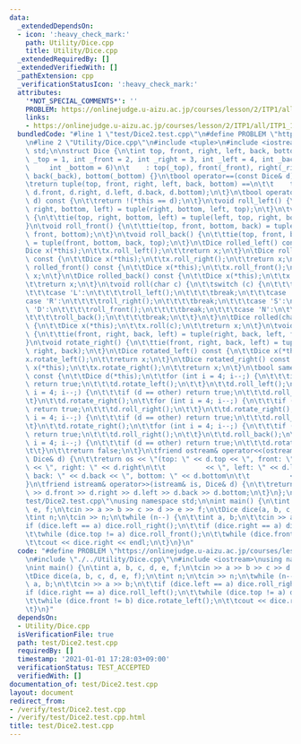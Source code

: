 ```yaml
---
data:
  _extendedDependsOn:
  - icon: ':heavy_check_mark:'
    path: Utility/Dice.cpp
    title: Utility/Dice.cpp
  _extendedRequiredBy: []
  _extendedVerifiedWith: []
  _pathExtension: cpp
  _verificationStatusIcon: ':heavy_check_mark:'
  attributes:
    '*NOT_SPECIAL_COMMENTS*': ''
    PROBLEM: https://onlinejudge.u-aizu.ac.jp/courses/lesson/2/ITP1/all/ITP1_11_B
    links:
    - https://onlinejudge.u-aizu.ac.jp/courses/lesson/2/ITP1/all/ITP1_11_B
  bundledCode: "#line 1 \"test/Dice2.test.cpp\"\n#define PROBLEM \"https://onlinejudge.u-aizu.ac.jp/courses/lesson/2/ITP1/all/ITP1_11_B\"\
    \n#line 2 \"Utility/Dice.cpp\"\n#include <tuple>\n#include <iostream>\nusing namespace\
    \ std;\n\nstruct Dice {\n\tint top, front, right, left, back, bottom;\n\tDice(int\
    \ _top = 1, int _front = 2, int _right = 3, int _left = 4, int _back = 5,\n\t\
    \     int _bottom = 6)\n\t    : top(_top), front(_front), right(_right), left(_left),\
    \ back(_back), bottom(_bottom) {}\n\tbool operator==(const Dice& d) const {\n\t\
    \treturn tuple(top, front, right, left, back, bottom) ==\n\t\t    tuple(d.top,\
    \ d.front, d.right, d.left, d.back, d.bottom);\n\t}\n\tbool operator!=(const Dice&\
    \ d) const {\n\t\treturn !(*this == d);\n\t}\n\tvoid roll_left() {\n\t\ttie(top,\
    \ right, bottom, left) = tuple(right, bottom, left, top);\n\t}\n\tvoid roll_right()\
    \ {\n\t\ttie(top, right, bottom, left) = tuple(left, top, right, bottom);\n\t\
    }\n\tvoid roll_front() {\n\t\ttie(top, front, bottom, back) = tuple(back, top,\
    \ front, bottom);\n\t}\n\tvoid roll_back() {\n\t\ttie(top, front, bottom, back)\
    \ = tuple(front, bottom, back, top);\n\t}\n\tDice rolled_left() const {\n\t\t\
    Dice x(*this);\n\t\tx.roll_left();\n\t\treturn x;\n\t}\n\tDice rolled_right()\
    \ const {\n\t\tDice x(*this);\n\t\tx.roll_right();\n\t\treturn x;\n\t}\n\tDice\
    \ rolled_front() const {\n\t\tDice x(*this);\n\t\tx.roll_front();\n\t\treturn\
    \ x;\n\t}\n\tDice rolled_back() const {\n\t\tDice x(*this);\n\t\tx.roll_back();\n\
    \t\treturn x;\n\t}\n\tvoid roll(char c) {\n\t\tswitch (c) {\n\t\t\tcase 'W':\n\
    \t\t\tcase 'L':\n\t\t\t\troll_left();\n\t\t\t\tbreak;\n\t\t\tcase 'E':\n\t\t\t\
    case 'R':\n\t\t\t\troll_right();\n\t\t\t\tbreak;\n\t\t\tcase 'S':\n\t\t\tcase\
    \ 'D':\n\t\t\t\troll_front();\n\t\t\t\tbreak;\n\t\t\tcase 'N':\n\t\t\tcase 'U':\n\
    \t\t\t\troll_back();\n\t\t\t\tbreak;\n\t\t}\n\t}\n\tDice rolled(char c) const\
    \ {\n\t\tDice x(*this);\n\t\tx.roll(c);\n\t\treturn x;\n\t}\n\tvoid rotate_left()\
    \ {\n\t\ttie(front, right, back, left) = tuple(right, back, left, front);\n\t\
    }\n\tvoid rotate_right() {\n\t\ttie(front, right, back, left) = tuple(left, front,\
    \ right, back);\n\t}\n\tDice rotated_left() const {\n\t\tDice x(*this);\n\t\t\
    x.rotate_left();\n\t\treturn x;\n\t}\n\tDice rotated_right() const {\n\t\tDice\
    \ x(*this);\n\t\tx.rotate_right();\n\t\treturn x;\n\t}\n\tbool same(Dice other)\
    \ const {\n\t\tDice d(*this);\n\t\tfor (int i = 4; i--;) {\n\t\t\tif (d == other)\
    \ return true;\n\t\t\td.rotate_left();\n\t\t}\n\t\td.roll_left();\n\t\tfor (int\
    \ i = 4; i--;) {\n\t\t\tif (d == other) return true;\n\t\t\td.roll_front();\n\t\
    \t}\n\t\td.rotate_right();\n\t\tfor (int i = 4; i--;) {\n\t\t\tif (d == other)\
    \ return true;\n\t\t\td.roll_right();\n\t\t}\n\t\td.rotate_right();\n\t\tfor (int\
    \ i = 4; i--;) {\n\t\t\tif (d == other) return true;\n\t\t\td.roll_front();\n\t\
    \t}\n\t\td.rotate_right();\n\t\tfor (int i = 4; i--;) {\n\t\t\tif (d == other)\
    \ return true;\n\t\t\td.roll_right();\n\t\t}\n\t\td.roll_back();\n\t\tfor (int\
    \ i = 4; i--;) {\n\t\t\tif (d == other) return true;\n\t\t\td.rotate_left();\n\
    \t\t}\n\t\treturn false;\n\t}\n\tfriend ostream& operator<<(ostream& os, const\
    \ Dice& d) {\n\t\treturn os << \"(top: \" << d.top << \", front: \" << d.front\
    \ << \", right: \" << d.right\n\t\t          << \", left: \" << d.left << \",\
    \ back: \" << d.back << \", bottom: \" << d.bottom\n\t\t          << \")\";\n\t\
    }\n\tfriend istream& operator>>(istream& is, Dice& d) {\n\t\treturn is >> d.top\
    \ >> d.front >> d.right >> d.left >> d.back >> d.bottom;\n\t}\n};\n#line 4 \"\
    test/Dice2.test.cpp\"\nusing namespace std;\n\nint main() {\n\tint a, b, c, d,\
    \ e, f;\n\tcin >> a >> b >> c >> d >> e >> f;\n\tDice dice(a, b, c, d, e, f);\n\
    \tint n;\n\tcin >> n;\n\twhile (n--) {\n\t\tint a, b;\n\t\tcin >> a >> b;\n\t\t\
    if (dice.left == a) dice.roll_right();\n\t\tif (dice.right == a) dice.roll_left();\n\
    \t\twhile (dice.top != a) dice.roll_front();\n\t\twhile (dice.front != b) dice.rotate_left();\n\
    \t\tcout << dice.right << endl;\n\t}\n}\n"
  code: "#define PROBLEM \"https://onlinejudge.u-aizu.ac.jp/courses/lesson/2/ITP1/all/ITP1_11_B\"\
    \n#include \"./../Utility/Dice.cpp\"\n#include <iostream>\nusing namespace std;\n\
    \nint main() {\n\tint a, b, c, d, e, f;\n\tcin >> a >> b >> c >> d >> e >> f;\n\
    \tDice dice(a, b, c, d, e, f);\n\tint n;\n\tcin >> n;\n\twhile (n--) {\n\t\tint\
    \ a, b;\n\t\tcin >> a >> b;\n\t\tif (dice.left == a) dice.roll_right();\n\t\t\
    if (dice.right == a) dice.roll_left();\n\t\twhile (dice.top != a) dice.roll_front();\n\
    \t\twhile (dice.front != b) dice.rotate_left();\n\t\tcout << dice.right << endl;\n\
    \t}\n}"
  dependsOn:
  - Utility/Dice.cpp
  isVerificationFile: true
  path: test/Dice2.test.cpp
  requiredBy: []
  timestamp: '2021-01-01 17:28:03+09:00'
  verificationStatus: TEST_ACCEPTED
  verifiedWith: []
documentation_of: test/Dice2.test.cpp
layout: document
redirect_from:
- /verify/test/Dice2.test.cpp
- /verify/test/Dice2.test.cpp.html
title: test/Dice2.test.cpp
---
```

